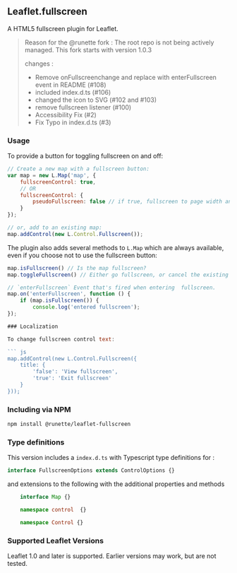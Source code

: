 ## Leaflet.fullscreen
A HTML5 fullscreen plugin for Leaflet.

> Reason for the @runette fork : The root repo is not being actively  managed. This fork starts with version 1.0.3
>
> changes :
>
>* Remove onFullscreenchange and replace with enterFullscreen event in README (#108)
>* included index.d.ts (#106)
>* changed the icon to SVG (#102 and #103)
>* remove fullscreen listener (#100)
>* Accessibility Fix (#2)
>* Fix Typo in index.d.ts (#3)
>

### Usage

To provide a button for toggling fullscreen on and off:

``` js
// Create a new map with a fullscreen button:
var map = new L.Map('map', {
    fullscreenControl: true,
    // OR
    fullscreenControl: {
        pseudoFullscreen: false // if true, fullscreen to page width and height
    }
});

// or, add to an existing map:
map.addControl(new L.Control.Fullscreen());
```

The plugin also adds several methods to `L.Map` which are always available, even if you choose not to use the fullscreen button:

``` js
map.isFullscreen() // Is the map fullscreen?
map.toggleFullscreen() // Either go fullscreen, or cancel the existing fullscreen.

// `enterFullscreen` Event that's fired when entering  fullscreen.
map.on('enterFullscreen', function () {
    if (map.isFullscreen()) {
        console.log('entered fullscreen');
});

### Localization

To change fullscreen control text:

``` js
map.addControl(new L.Control.Fullscreen({
    title: {
        'false': 'View fullscreen',
        'true': 'Exit fullscreen'
    }
}));
```

### Including via NPM

```sh
npm install @runette/leaflet-fullscreen
```

### Type definitions

This version includes a `index.d.ts` with Typescript type definitions for :

```typescript
interface FullscreenOptions extends ControlOptions {}
```
and extensions to the following with the additional properties and methods
```typescript
    interface Map {}

    namespace control  {}

    namespace Control {}
```



### Supported Leaflet Versions

Leaflet 1.0 and later is supported. Earlier versions may work, but are not tested.
